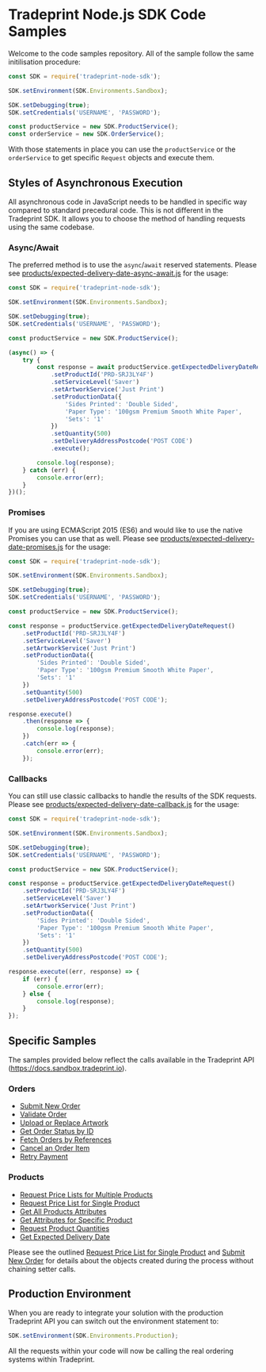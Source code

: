 # Tradeprint Node.js SDK Code Samples

Welcome to the code samples repository. All of the sample follow the same initilisation procedure:
```javascript
const SDK = require('tradeprint-node-sdk');

SDK.setEnvironment(SDK.Environments.Sandbox);

SDK.setDebugging(true);
SDK.setCredentials('USERNAME', 'PASSWORD');

const productService = new SDK.ProductService();
const orderService = new SDK.OrderService();
```
With those statements in place you can use the `productService` or the `orderService` to get specific `Request` objects and execute them.

## Styles of Asynchronous Execution

All asynchronous code in JavaScript needs to be handled in specific way compared to standard precedural code. 
This is not different in the Tradeprint SDK. It allows you to choose the method of handling requests using the same codebase.

### Async/Await

The preferred method is to use the `async`/`await` reserved statements. 
Please see [products/expected-delivery-date-async-await.js](products/expected-delivery-date-async-await.js) for the usage:
```javascript
const SDK = require('tradeprint-node-sdk');

SDK.setEnvironment(SDK.Environments.Sandbox);

SDK.setDebugging(true);
SDK.setCredentials('USERNAME', 'PASSWORD');

const productService = new SDK.ProductService();

(async() => {
    try {
        const response = await productService.getExpectedDeliveryDateRequest()
            .setProductId('PRD-SRJ3LY4F')
            .setServiceLevel('Saver')
            .setArtworkService('Just Print')
            .setProductionData({
                'Sides Printed': 'Double Sided',
                'Paper Type': '100gsm Premium Smooth White Paper',
                'Sets': '1'
            })
            .setQuantity(500)
            .setDeliveryAddressPostcode('POST CODE')
            .execute();

        console.log(response);
    } catch (err) {
        console.error(err);
    }
})();
```

### Promises

If you are using ECMAScript 2015 (ES6) and would like to use the native Promises you can use that as well.
Please see [products/expected-delivery-date-promises.js](products/expected-delivery-date-promises.js) for the usage:
```javascript
const SDK = require('tradeprint-node-sdk');

SDK.setEnvironment(SDK.Environments.Sandbox);

SDK.setDebugging(true);
SDK.setCredentials('USERNAME', 'PASSWORD');

const productService = new SDK.ProductService();

const response = productService.getExpectedDeliveryDateRequest()
    .setProductId('PRD-SRJ3LY4F')
    .setServiceLevel('Saver')
    .setArtworkService('Just Print')
    .setProductionData({
        'Sides Printed': 'Double Sided',
        'Paper Type': '100gsm Premium Smooth White Paper',
        'Sets': '1'
    })
    .setQuantity(500)
    .setDeliveryAddressPostcode('POST CODE');

response.execute()
    .then(response => {
        console.log(response);
    })
    .catch(err => {
        console.error(err);
    });
```

### Callbacks

You can still use classic callbacks to handle the results of the SDK requests.
Please see [products/expected-delivery-date-callback.js](products/expected-delivery-date-callback.js) for the usage:
```javascript
const SDK = require('tradeprint-node-sdk');

SDK.setEnvironment(SDK.Environments.Sandbox);

SDK.setDebugging(true);
SDK.setCredentials('USERNAME', 'PASSWORD');

const productService = new SDK.ProductService();

const response = productService.getExpectedDeliveryDateRequest()
    .setProductId('PRD-SRJ3LY4F')
    .setServiceLevel('Saver')
    .setArtworkService('Just Print')
    .setProductionData({
        'Sides Printed': 'Double Sided',
        'Paper Type': '100gsm Premium Smooth White Paper',
        'Sets': '1'
    })
    .setQuantity(500)
    .setDeliveryAddressPostcode('POST CODE');

response.execute((err, response) => {
    if (err) {
        console.error(err);
    } else {
        console.log(response);
    }
});
```

## Specific Samples

The samples provided below reflect the calls available in the Tradeprint API (https://docs.sandbox.tradeprint.io).

### Orders

* [Submit New Order](orders/submit-new-order.js)
* [Validate Order](orders/validate-order.js)
* [Upload or Replace Artwork](orders/upload-replace-artwork.js)
* [Get Order Status by ID](orders/get-order-status-by-id.js)
* [Fetch Orders by References](orders/fetch-orders-by-reference.js)
* [Cancel an Order Item](orders/cancel-order-item.js)
* [Retry Payment](orders/retry-payment.js)

### Products

* [Request Price Lists for Multiple Products](products/price-lists-multiple-products.js)
* [Request Price List for Single Product](products/price-list-single-product.js)
* [Get All Products Attributes](products/get-all-products-attributes.js)
* [Get Attributes for Specific Product](products/get-specific-product-attributes.js)
* [Request Product Quantities](products/product-quantities.js)
* [Get Expected Delivery Date](products/expected-delivery-date-async-await.js)

Please see the outlined [Request Price List for Single Product](products/price-list-single-product-outlined.js) 
and [Submit New Order](orders/submit-new-order-outlined.js) for
details about the objects created during the process without chaining setter calls.

## Production Environment

When you are ready to integrate your solution with the production Tradeprint API you can switch out the environment statement to:
```javascript
SDK.setEnvironment(SDK.Environments.Production);
```
All the requests within your code will now be calling the real ordering systems within Tradeprint.
